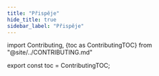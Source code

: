 ```yaml
---
title: "Přispěje"
hide_title: true
sidebar_label: "Přispěje"
---
```


import Contributing, {toc as ContributingTOC} from "@site/../CONTRIBUTING.md"

<Contributing />

export const toc = ContributingTOC;
